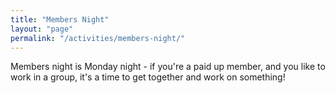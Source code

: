 ```yaml
---
title: "Members Night"
layout: "page"
permalink: "/activities/members-night/"
---
```


Members night is Monday night - if you're a paid up member, and you like to work in a group, it's a time to get together and work on something!
